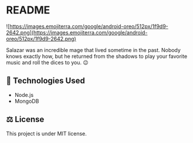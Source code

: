 # README

![https://images.emojiterra.com/google/android-oreo/512px/1f9d9-2642.png](https://images.emojiterra.com/google/android-oreo/512px/1f9d9-2642.png)

Salazar was an incredible mage that lived sometime in the past. Nobody knows exactly how, but he returned from the shadows to play your favorite music and roll the dices to you. 😉

## 🚀 Technologies Used

- Node.js
- MongoDB

## ⚖️ License

This project is under MIT license.